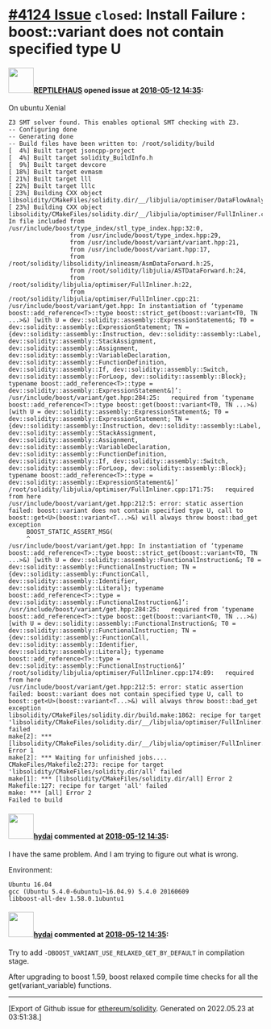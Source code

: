 # [\#4124 Issue](https://github.com/ethereum/solidity/issues/4124) `closed`: Install Failure : boost::variant does not contain specified type U

#### <img src="https://avatars.githubusercontent.com/u/4680621?u=bed8bdb49a5a367ac9506780994b35d998d1fbac&v=4" width="50">[REPTILEHAUS](https://github.com/REPTILEHAUS) opened issue at [2018-05-12 14:35](https://github.com/ethereum/solidity/issues/4124):

On ubuntu Xenial

```
Z3 SMT solver found. This enables optional SMT checking with Z3.
-- Configuring done
-- Generating done
-- Build files have been written to: /root/solidity/build
[  4%] Built target jsoncpp-project
[  4%] Built target solidity_BuildInfo.h
[  9%] Built target devcore
[ 18%] Built target evmasm
[ 21%] Built target lll
[ 22%] Built target lllc
[ 23%] Building CXX object libsolidity/CMakeFiles/solidity.dir/__/libjulia/optimiser/DataFlowAnalyzer.cpp.o
[ 23%] Building CXX object libsolidity/CMakeFiles/solidity.dir/__/libjulia/optimiser/FullInliner.cpp.o
In file included from /usr/include/boost/type_index/stl_type_index.hpp:32:0,
                 from /usr/include/boost/type_index.hpp:29,
                 from /usr/include/boost/variant/variant.hpp:21,
                 from /usr/include/boost/variant.hpp:17,
                 from /root/solidity/libsolidity/inlineasm/AsmDataForward.h:25,
                 from /root/solidity/libjulia/ASTDataForward.h:24,
                 from /root/solidity/libjulia/optimiser/FullInliner.h:22,
                 from /root/solidity/libjulia/optimiser/FullInliner.cpp:21:
/usr/include/boost/variant/get.hpp: In instantiation of ‘typename boost::add_reference<T>::type boost::strict_get(boost::variant<T0, TN ...>&) [with U = dev::solidity::assembly::ExpressionStatement&; T0 = dev::solidity::assembly::ExpressionStatement; TN = {dev::solidity::assembly::Instruction, dev::solidity::assembly::Label, dev::solidity::assembly::StackAssignment, dev::solidity::assembly::Assignment, dev::solidity::assembly::VariableDeclaration, dev::solidity::assembly::FunctionDefinition, dev::solidity::assembly::If, dev::solidity::assembly::Switch, dev::solidity::assembly::ForLoop, dev::solidity::assembly::Block}; typename boost::add_reference<T>::type = dev::solidity::assembly::ExpressionStatement&]’:
/usr/include/boost/variant/get.hpp:284:25:   required from ‘typename boost::add_reference<T>::type boost::get(boost::variant<T0, TN ...>&) [with U = dev::solidity::assembly::ExpressionStatement&; T0 = dev::solidity::assembly::ExpressionStatement; TN = {dev::solidity::assembly::Instruction, dev::solidity::assembly::Label, dev::solidity::assembly::StackAssignment, dev::solidity::assembly::Assignment, dev::solidity::assembly::VariableDeclaration, dev::solidity::assembly::FunctionDefinition, dev::solidity::assembly::If, dev::solidity::assembly::Switch, dev::solidity::assembly::ForLoop, dev::solidity::assembly::Block}; typename boost::add_reference<T>::type = dev::solidity::assembly::ExpressionStatement&]’
/root/solidity/libjulia/optimiser/FullInliner.cpp:171:75:   required from here
/usr/include/boost/variant/get.hpp:212:5: error: static assertion failed: boost::variant does not contain specified type U, call to boost::get<U>(boost::variant<T...>&) will always throw boost::bad_get exception
     BOOST_STATIC_ASSERT_MSG(
     ^
/usr/include/boost/variant/get.hpp: In instantiation of ‘typename boost::add_reference<T>::type boost::strict_get(boost::variant<T0, TN ...>&) [with U = dev::solidity::assembly::FunctionalInstruction&; T0 = dev::solidity::assembly::FunctionalInstruction; TN = {dev::solidity::assembly::FunctionCall, dev::solidity::assembly::Identifier, dev::solidity::assembly::Literal}; typename boost::add_reference<T>::type = dev::solidity::assembly::FunctionalInstruction&]’:
/usr/include/boost/variant/get.hpp:284:25:   required from ‘typename boost::add_reference<T>::type boost::get(boost::variant<T0, TN ...>&) [with U = dev::solidity::assembly::FunctionalInstruction&; T0 = dev::solidity::assembly::FunctionalInstruction; TN = {dev::solidity::assembly::FunctionCall, dev::solidity::assembly::Identifier, dev::solidity::assembly::Literal}; typename boost::add_reference<T>::type = dev::solidity::assembly::FunctionalInstruction&]’
/root/solidity/libjulia/optimiser/FullInliner.cpp:174:89:   required from here
/usr/include/boost/variant/get.hpp:212:5: error: static assertion failed: boost::variant does not contain specified type U, call to boost::get<U>(boost::variant<T...>&) will always throw boost::bad_get exception
libsolidity/CMakeFiles/solidity.dir/build.make:1862: recipe for target 'libsolidity/CMakeFiles/solidity.dir/__/libjulia/optimiser/FullInliner.cpp.o' failed
make[2]: *** [libsolidity/CMakeFiles/solidity.dir/__/libjulia/optimiser/FullInliner.cpp.o] Error 1
make[2]: *** Waiting for unfinished jobs....
CMakeFiles/Makefile2:273: recipe for target 'libsolidity/CMakeFiles/solidity.dir/all' failed
make[1]: *** [libsolidity/CMakeFiles/solidity.dir/all] Error 2
Makefile:127: recipe for target 'all' failed
make: *** [all] Error 2
Failed to build
```

#### <img src="https://avatars.githubusercontent.com/u/2776756?u=59d5d27d2860dd376d7d004e5d6334cdd2b0c327&v=4" width="50">[hydai](https://github.com/hydai) commented at [2018-05-12 14:35](https://github.com/ethereum/solidity/issues/4124#issuecomment-388667688):

I have the same problem. And I am trying to figure out what is wrong.

Environment:

```
Ubuntu 16.04
gcc (Ubuntu 5.4.0-6ubuntu1~16.04.9) 5.4.0 20160609
libboost-all-dev 1.58.0.1ubuntu1
```

#### <img src="https://avatars.githubusercontent.com/u/2776756?u=59d5d27d2860dd376d7d004e5d6334cdd2b0c327&v=4" width="50">[hydai](https://github.com/hydai) commented at [2018-05-12 14:35](https://github.com/ethereum/solidity/issues/4124#issuecomment-388679800):

Try to add `-DBOOST_VARIANT_USE_RELAXED_GET_BY_DEFAULT` in compilation stage.

After upgrading to boost 1.59, boost relaxed compile time checks for all the get<reference>(variant_variable) functions.


-------------------------------------------------------------------------------



[Export of Github issue for [ethereum/solidity](https://github.com/ethereum/solidity). Generated on 2022.05.23 at 03:51:38.]
